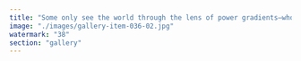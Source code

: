 ```yaml
---
title: "Some only see the world through the lens of power gradients—who dominates, who obeys, who stands atop. <br />But real progress echoes from collaboration, not control. <br />When we shift our perspective from hierarchy to resonance, we discover that shared purpose builds what force never could. <br />Collaboration isn’t a surrender of power, but a multiplication of potential.<br /><br />Let’s tune our organizations to amplify co-creation, not just authority."
image: "./images/gallery-item-036-02.jpg"
watermark: "38"
section: "gallery"
---
```

